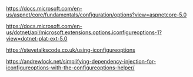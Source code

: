 https://docs.microsoft.com/en-us/aspnet/core/fundamentals/configuration/options?view=aspnetcore-5.0

https://docs.microsoft.com/en-us/dotnet/api/microsoft.extensions.options.iconfigureoptions-1?view=dotnet-plat-ext-5.0

https://stevetalkscode.co.uk/using-iconfigureoptions

https://andrewlock.net/simplifying-dependency-injection-for-iconfigureoptions-with-the-configureoptions-helper/